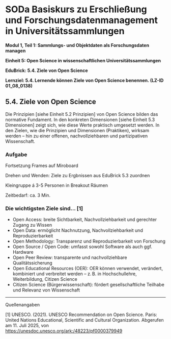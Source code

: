 <!--

author: Canan Hastik 
author: 
email:    
version:  v1
language: DE
lizenz: cc by
modultitel: Modul 1, Teil 1: Sammlungs- und Objektdaten als Forschungsdaten managen
eineit: 5
einheitstitel: Open Science in wissenschaftlichen Universitätssammlungen
lernziele:
* Lernende können Kodizes und Leitlinen zur Guten Wissenschaftlichen Praxis benennen. (LZ-ID 05_011_1031)

icon:     https://raw.githubusercontent.com/chastik/Beratung_Dateityp_Bild/refs/heads/main/SODa-Logo_full.svg
link:     https://raw.githubusercontent.com/chastik/Beratung/refs/heads/main/soda.css

comment:  WissKi SODA OERs

-->

# SODa Basiskurs zu Erschließung und Forschungsdatenmanagement in Universitätssammlungen

**Modul 1, Teil 1: Sammlungs- und Objektdaten als Forschungsdaten managen**

**Einheit 5: Open Science in wissenschaftlichen Universitätssammlungen**

**EduBrick: 5.4. Ziele von Open Science**

**Lernziel: 5.4. Lernende können Ziele von Open Science benennen. (LZ-ID 01_08_0138)**


## 5.4. Ziele von Open Science

Die Prinzipien [siehe Einheit 5.2 Prinzipien] von Open Science bilden das normative Fundament. 
In den konkreten Dimensionen [siehe Einheit 5.3 Dimensionen] zeigt sich, wie diese Werte praktisch umgesetzt werden.
In den Zielen, wie die Prinzipien und Dimensionen (Praktiken), wirksam werden – hin zu einer offenen, nachvollziehbaren und partizipativen Wissenschaft.

### Aufgabe 

Fortsetzung Frames auf Miroboard

Drehen und Wenden: Ziele zu Ergbnissen aus EduBrick 5.3 zuordnen

Kleingruppe á 3-5 Personen in Breakout Räumen

Zeitbedarf: ca. 3 Min.

### Die wichtigsten Ziele sind... [1]

* Open Access: breite Sichtbarkeit, Nachvollziehbarkeit und gerechter Zugang zu Wissen
* Open Data: ermöglicht Nachnutzung, Nachvollziehbarkeit und Reproduzierbarkeit
* Open Methodology: Transparenz und Reproduzierbarkeit von Forschung
* Open Source / Open Code: umfasst sowohl Software als auch ggf. Hardware
* Open Peer Review: transparente und nachvollziehbare Qualitätssicherung
* Open Educational Resources (OER): OER können verwendet, verändert, kombiniert und verbreitet werden – z. B. in Hochschullehre, Weiterbildung, Citizen Science
* Citizen Science (Bürgerwissenschaft): fördert gesellschaftliche Teilhabe und Relevanz von Wissenschaft


-----------
Quellenangaben

[1] UNESCO. (2021). UNESCO Recommendation on Open Science. Paris: United Nations Educational, Scientific and Cultural Organization. Abgerufen am 11. Juli 2025, von https://unesdoc.unesco.org/ark:/48223/pf0000379949
